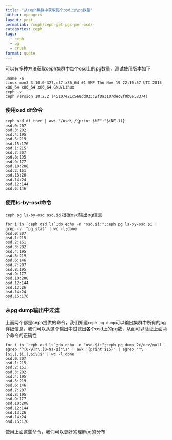 ```yaml
---
title: "从ceph集群中获取每个osd上的pg数量"
author: opengers
layout: post
permalink: /ceph/ceph-get-pgs-per-osd/
categories: ceph
tags:
  - ceph
  - pg
  - crush
format: quote
---
```


可以有多种方法获取ceph集群中每个osd上的pg数量，测试使用版本如下

``` shell
uname -a
Linux mon3 3.10.0-327.el7.x86_64 #1 SMP Thu Nov 19 22:10:57 UTC 2015 x86_64 x86_64 x86_64 GNU/Linux
ceph -v
ceph version 10.2.2 (45107e21c568dd033c2f0a3107dec8f0b0e58374)
```

### 使用osd df命令  

``` shell
ceph osd df tree | awk '/osd\./{print $NF":"$(NF-1)}'
osd.0:207
osd.3:202
osd.4:195
osd.5:219
osd.15:176
osd.1:215
osd.7:207
osd.8:195
osd.9:177
osd.10:208
osd.2:151
osd.13:26
osd.14:24
osd.12:144
osd.6:146
 ```

### 使用ls-by-osd命令  
`ceph pg ls-by-osd osd.id` 根据osd输出pg信息  

``` shell
for i in `ceph osd ls`;do echo -n "osd.$i:";ceph pg ls-by-osd $i | grep -v '^pg_stat' | wc -l;done
osd.0:207
osd.1:215
osd.2:151
osd.3:202
osd.4:195
osd.5:219
osd.6:146
osd.7:207
osd.8:195
osd.9:177
osd.10:208
osd.12:144
osd.13:26
osd.14:24
osd.15:176
```

### 从pg dump输出中过滤   

上面两个都是ceph提供的命令，我们知道`ceph pg dump`可以输出集群中所有的pg详细信息，我们可以从这个输出中过滤出各个osd上的pg数，从而可以验证上面两个命令的正确性  

``` shell
for i in `ceph osd ls`;do echo -n "osd.$i:";ceph pg dump 2>/dev/null | egrep '^[0-9]*\.[0-9a-z]*\s' | awk '{print $15}' | egrep "^\[$i,|,$i,|,$i\]$" | wc -l;done
osd.0:207
osd.1:215
osd.2:151
osd.3:202
osd.4:195
osd.5:219
osd.6:146
osd.7:207
osd.8:195
osd.9:177
osd.10:208
osd.12:144
osd.13:26
osd.14:24
osd.15:176
```

使用上面这些命令，我们可以更好的理解pg的分布  